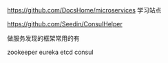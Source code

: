 https://github.com/DocsHome/microservices  学习站点

https://github.com/Seedin/ConsulHelper


做服务发现的框架常用的有

zookeeper
eureka
etcd
consul